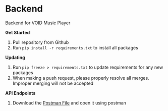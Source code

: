 # Backend
Backend for VOID Music Player

**Get Started**
1. Pull repository from Github
2. Run `pip install -r requirements.txt` to install all packages

**Updating**
1. Run `pip freeze > requirements.txt` to update requirements for any new packages
2. When making a push request, please properly resolve all merges. Improper merging will not be accepted

**API Endpoints**
1. Download the [Postman File](testJSONs/API.postman_collection.json) and open it using postman
